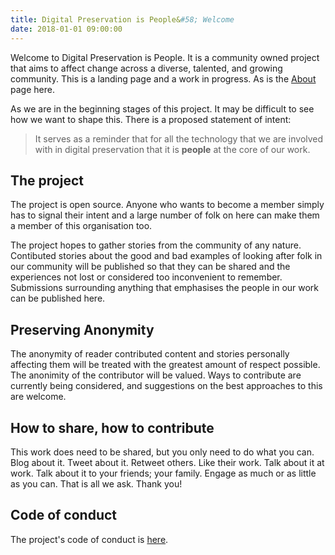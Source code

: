 ```yaml
---
title: Digital Preservation is People&#58; Welcome
date: 2018-01-01 09:00:00
---
```


Welcome to Digital Preservation is People. It is a community owned project that aims to affect change across a diverse, talented, and growing community. This is a landing page and a work in progress. As is the [About](https://digital-preservation-is-people.github.io/about) page here. 

As we are in the beginning stages of this project. It may be difficult to see how we want to shape this. There is a proposed statement of intent:

> It serves as a reminder that for all the technology that we are involved with in digital preservation that it is <b>people</b> at the core of our work.

## The project

The project is open source. Anyone who wants to become a member simply has to signal their intent and a large number of folk on here can make them a member of this organisation too.

The project hopes to gather stories from the community of any nature. Contibuted stories about the good and bad examples of looking after folk in our community will be published so that they can be shared and the experiences not lost or considered too inconvenient to remember. Submissions surrounding anything that emphasises the people in our work can be published here. 

## Preserving Anonymity

The anonymity of reader contributed content and stories personally affecting them will be treated with the greatest amount of respect possible. The anonimity of the contributor will be valued. Ways to contribute are currently being considered, and suggestions on the best approaches to this are welcome. 

## How to share, how to contribute

This work does need to be shared, but you only need to do what you can. Blog about it. Tweet about it. Retweet others. Like their work. Talk about it at work. Talk about it to your friends; your family. Engage as much or as little as you can. That is all we ask. Thank you! 

## Code of conduct

The project's code of conduct is [here](https://digital-preservation-is-people.github.io/CODE_OF_CONDUCT).
